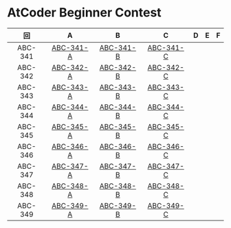 # AtCoder Beginner Contest

| 回 | A | B | C | D | E | F |
|:---:|:---:|:---:|:---:|:---:|:---:|:---:|
| ABC-341 | [ABC-341-A](ABC-341-A.py) | [ABC-341-B](ABC-341-B.py) | [ABC-341-C](ABC-341-C.py) |  |  |  |
| ABC-342 | [ABC-342-A](ABC-342-A.py) | [ABC-342-B](ABC-342-B.py) | [ABC-342-C](ABC-342-C.py) |  |  |  |
| ABC-343 | [ABC-343-A](ABC-343-A.py) | [ABC-343-B](ABC-343-B.py) | [ABC-343-C](ABC-343-C.py) |  |  |  |
| ABC-344 | [ABC-344-A](ABC-344-A.py) | [ABC-344-B](ABC-344-B.py) | [ABC-344-C](ABC-344-C.py) |  |  |  |
| ABC-345 | [ABC-345-A](ABC-345-A.py) | [ABC-345-B](ABC-345-B.py) | [ABC-345-C](ABC-345-C.py) |  |  |  |
| ABC-346 | [ABC-346-A](ABC-346-A.py) | [ABC-346-B](ABC-346-B.py) | [ABC-346-C](ABC-346-C.py) |  |  |  |
| ABC-347 | [ABC-347-A](ABC-347-A.py) | [ABC-347-B](ABC-347-B.py) | [ABC-347-C](ABC-347-C.py) |  |  |  |
| ABC-348 | [ABC-348-A](ABC-348-A.py) | [ABC-348-B](ABC-348-B.py) | [ABC-348-C](ABC-348-C.py) |  |  |  |
| ABC-349 | [ABC-349-A](ABC-349-A.py) | [ABC-349-B](ABC-349-B.py) | [ABC-349-C](ABC-349-C.py) |  |  |  |
